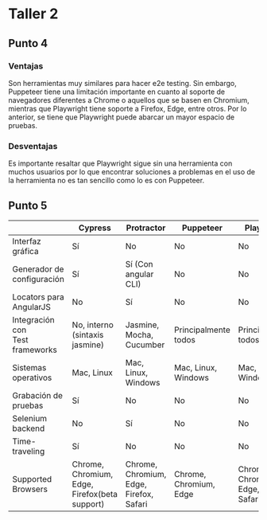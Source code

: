 # Taller 2

## Punto 4
### Ventajas
Son herramientas muy similares para hacer e2e testing. Sin embargo, Puppeteer tiene una limitación importante en cuanto al soporte de navegadores diferentes a Chrome o aquellos que se basen en Chromium, mientras que Playwright tiene soporte a Firefox, Edge, entre otros. Por lo anterior, se tiene que Playwright puede abarcar un mayor espacio de pruebas.
### Desventajas
Es importante resaltar que Playwright sigue sin una herramienta con muchos usuarios por lo que encontrar soluciones a problemas en el uso de la herramienta no es tan sencillo como lo es con Puppeteer.

## Punto 5

|                                     | Cypress                            | Protractor                   | Puppeteer                | PlayWright      |
|-------------------------------------|------------------------------------|------------------------------|--------------------------|-----------------|
| Interfaz gráfica                    | Sí                                 | No                           | No                       | No |
| Generador de <br>configuración      | Sí                                 | Sí (Con angular <br>CLI)     | No                       | No |
| Locators para <br>AngularJS         | No                                 | Sí                           | No                       | No |
| Integración con <br>Test frameworks | No, interno <br>(sintaxis jasmine) | Jasmine, Mocha, <br>Cucumber | Principalmente <br>todos | Principalmente <br>todos |
| Sistemas operativos                 | Mac, Linux                         | Mac, Linux, <br>Windows      | Mac, Linux, <br>Windows  | Mac, Linux, <br>Windows  |
| Grabación de pruebas                | Sí                                 | No                           | No                       | No |
| Selenium backend                    | No                                 | Sí                           | No                       | No |
| Time-traveling                      | Sí                                 | No                           | No                       | No |
| Supported Browsers                      | Chrome, Chromium, Edge, Firefox(beta support)                             | Chrome, Chromium, Edge, Firefox, Safari                          | Chrome, Chromium, Edge                       | Chrome, Chromium, Edge, Firefox, Safari  |
